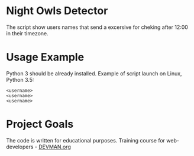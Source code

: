 # Night Owls Detector

The script show users names that send a excersive for cheking after 12:00 in their timezone.

# Usage Example

Python 3 should be already installed. Example of script launch on Linux, Python 3.5:

```$ python seek_dev_nighters.py
<username>
<username>
<username>
```

# Project Goals

The code is written for educational purposes. Training course for web-developers - [DEVMAN.org](https://devman.org)
